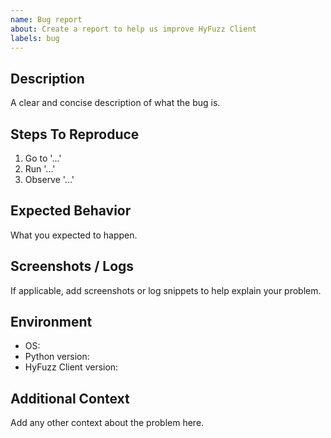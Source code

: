 ```yaml
---
name: Bug report
about: Create a report to help us improve HyFuzz Client
labels: bug
---
```


## Description
A clear and concise description of what the bug is.

## Steps To Reproduce
1. Go to '...'
2. Run '...'
3. Observe '...'

## Expected Behavior
What you expected to happen.

## Screenshots / Logs
If applicable, add screenshots or log snippets to help explain your problem.

## Environment
- OS:
- Python version:
- HyFuzz Client version:

## Additional Context
Add any other context about the problem here.
